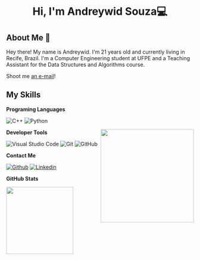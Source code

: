 <h1 align="center">Hi, I'm Andreywid Souza💻</h1>

## About Me :wave:

Hey there! My name is Andreywid. I'm 21 years old and currently living in Recife, Brazil.
I'm a Computer Engineering student at UFPE and a Teaching Assistant for the Data Structures and Algorithms course.

Shoot me [an e-mail](mailto:andreywid@gmail.com)! 

 ## My Skills

 **Programing Languages**
 
![C++](https://img.shields.io/badge/C%2B%2B-00599C?style=for-the-badge&logo=c%2B%2B)
![Python](https://img.shields.io/badge/Python-FFD43B?style=for-the-badge&logo=python)

<img align= "right" width= "250" src= "https://cdna.artstation.com/p/assets/images/images/068/457/252/original/dany-jauregui-neon-shadow-omen-spray-gif.gif?1697839230"/>

**Developer Tools**

![Visual Studio Code](https://img.shields.io/badge/-Visual%20Studio%20Code-333333?style=flat&logo=visual-studio-code&logoColor=007ACC)
![Git](https://img.shields.io/badge/-Git-333333?style=flat&logo=git)
![GitHub](https://img.shields.io/badge/-GitHub-333333?style=flat&logo=github)

**Contact Me**

[![Github](https://img.shields.io/badge/-Github-333?style=flat&logo=Github&logoColor=white)](https://github.com/Andreywid/Andreywid/)
[![Linkedin](https://img.shields.io/badge/-LinkedIn-blue?style=flat&logo=Linkedin&logoColor=white)](https://www.linkedin.com/in/andreywid-souza-85554b233/)

**GitHub Stats**

<a href="https://github.com/Andreywid" title="Status Andreywid">
  <img height="180em" src="https://github-readme-stats.vercel.app/api?username=Andreywid&theme=dracula&show_icons=true" />
</a>
